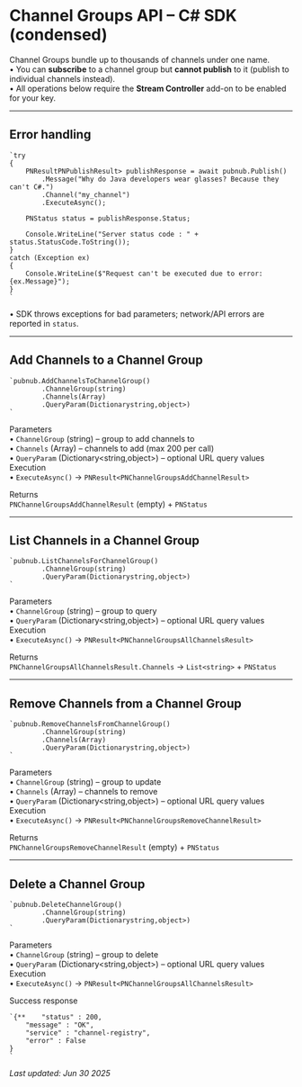 # Channel Groups API – C# SDK (condensed)

Channel Groups bundle up to thousands of channels under one name.  
• You can **subscribe** to a channel group but **cannot publish** to it (publish to individual channels instead).  
• All operations below require the **Stream Controller** add-on to be enabled for your key.

---

## Error handling

```
`try  
{  
    PNResultPNPublishResult> publishResponse = await pubnub.Publish()  
        .Message("Why do Java developers wear glasses? Because they can't C#.")  
        .Channel("my_channel")  
        .ExecuteAsync();  
  
    PNStatus status = publishResponse.Status;  
  
    Console.WriteLine("Server status code : " + status.StatusCode.ToString());  
}  
catch (Exception ex)  
{  
    Console.WriteLine($"Request can't be executed due to error: {ex.Message}");  
}  
`
```
• SDK throws exceptions for bad parameters; network/API errors are reported in `status`.

---

## Add Channels to a Channel Group

```
`pubnub.AddChannelsToChannelGroup()  
        .ChannelGroup(string)  
        .Channels(Array)  
        .QueryParam(Dictionarystring,object>)  
`
```

Parameters  
• `ChannelGroup` (string) – group to add channels to  
• `Channels` (Array) – channels to add (max 200 per call)  
• `QueryParam` (Dictionary<string,object>) – optional URL query values  
Execution  
• `ExecuteAsync()` → `PNResult<PNChannelGroupsAddChannelResult>`  

Returns  
`PNChannelGroupsAddChannelResult` (empty) + `PNStatus`

---

## List Channels in a Channel Group

```
`pubnub.ListChannelsForChannelGroup()  
        .ChannelGroup(string)  
        .QueryParam(Dictionarystring,object>)  
`
```

Parameters  
• `ChannelGroup` (string) – group to query  
• `QueryParam` (Dictionary<string,object>) – optional URL query values  
Execution  
• `ExecuteAsync()` → `PNResult<PNChannelGroupsAllChannelsResult>`  

Returns  
`PNChannelGroupsAllChannelsResult.Channels` → `List<string>` + `PNStatus`

---

## Remove Channels from a Channel Group

```
`pubnub.RemoveChannelsFromChannelGroup()  
        .ChannelGroup(string)  
        .Channels(Array)  
        .QueryParam(Dictionarystring,object>)  
`
```

Parameters  
• `ChannelGroup` (string) – group to update  
• `Channels` (Array) – channels to remove  
• `QueryParam` (Dictionary<string,object>) – optional URL query values  
Execution  
• `ExecuteAsync()` → `PNResult<PNChannelGroupsRemoveChannelResult>`  

Returns  
`PNChannelGroupsRemoveChannelResult` (empty) + `PNStatus`

---

## Delete a Channel Group

```
`pubnub.DeleteChannelGroup()  
        .ChannelGroup(string)  
        .QueryParam(Dictionarystring,object>)  
`
```

Parameters  
• `ChannelGroup` (string) – group to delete  
• `QueryParam` (Dictionary<string,object>) – optional URL query values  
Execution  
• `ExecuteAsync()` → `PNResult<PNChannelGroupsAllChannelsResult>`  

Success response

```
`{**    "status" : 200,  
    "message" : "OK",  
    "service" : "channel-registry",  
    "error" : False  
}  
`
```

_Last updated: Jun 30 2025_
